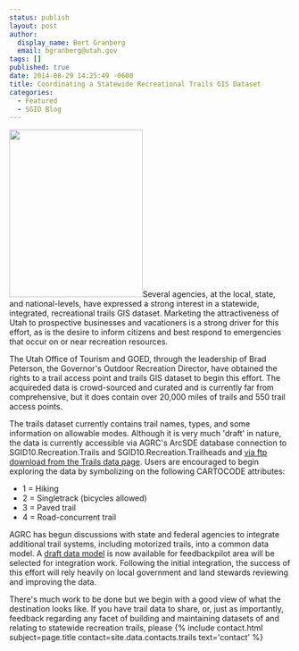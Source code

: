 ```yaml
---
status: publish
layout: post
author:
  display_name: Bert Granberg
  email: bgranberg@utah.gov
tags: []
published: true
date: 2014-08-29 14:25:49 -0600
title: Coordinating a Statewide Recreational Trails GIS Dataset
categories:
  - Featured
  - SGID Blog
---
```

<p><a href="{{ "/downloads/Screen-Shot-2014-08-29-at-2.28.54-PM.png" | prepend: site.baseurl }}"><img src="{{ "/images/Screen-Shot-2014-08-29-at-2.28.54-PM-239x300.png" | prepend: site.baseurl }}" alt="" title="Trails snapshot" width="239" height="300" class="inline-text-left" /></a>Several agencies, at the local, state, and national-levels, have expressed a strong interest in a statewide, integrated, recreational trails GIS dataset. Marketing the attractiveness of Utah to prospective businesses and vacationers is a strong driver for this effort, as is the desire to inform citizens and best respond to emergencies that occur on or near recreation resources.</p>
<p>The Utah Office of Tourism and GOED, through the leadership of Brad Peterson, the Governor's Outdoor Recreation Director, have obtained the rights to a trail access point and trails GIS dataset to begin this effort. The acquireded data is crowd-sourced and curated and is currently far from comprehensive, but it does contain over 20,000 miles of trails and 550 trail access points.</p>
<p>The trails dataset currently contains trail names, types, and some information on allowable modes. Although it is very much 'draft' in nature, the data is currently accessible via AGRC's ArcSDE database connection to SGID10.Recreation.Trails and SGID10.Recreation.Trailheads and <a href="{{ "/data/recreation/trails/" | prepend: site.baseurl }}">via ftp download from the Trails data page</a>. Users are encouraged to begin exploring the data by symbolizing on the following CARTOCODE attributes:</p>
<ul>
<li>1 = Hiking</li>
<li>2 = Singletrack (bicycles allowed)</li>
<li>3 = Paved trail</li>
<li>4 = Road-concurrent trail</li>
</ul>
<p>AGRC has begun discussions with state and federal agencies to integrate additional trail systems, including motorized trails, into a common data model. A <a href="https://docs.google.com/a/utah.gov/spreadsheet/ccc?key=0Ar7VwMWMy3Z6dDVzUHYzV2NQZXlLUC12MG9qUFdyQmc&usp=drive_web#gid=0">draft data model</a> is now available for feedbackpilot area will be selected for integration work. Following the initial integration, the success of this effort will rely heavily on local government and land stewards reviewing and improving the data.</p>
<p>There's much work to be done but we begin with a good view of what the destination looks like. If you have trail data to share, or, just as importantly, feedback regarding any facet of building and maintaining datasets of and relating to statewide recreation trails, please {% include contact.html subject=page.title contact=site.data.contacts.trails text='contact' %}</p>
